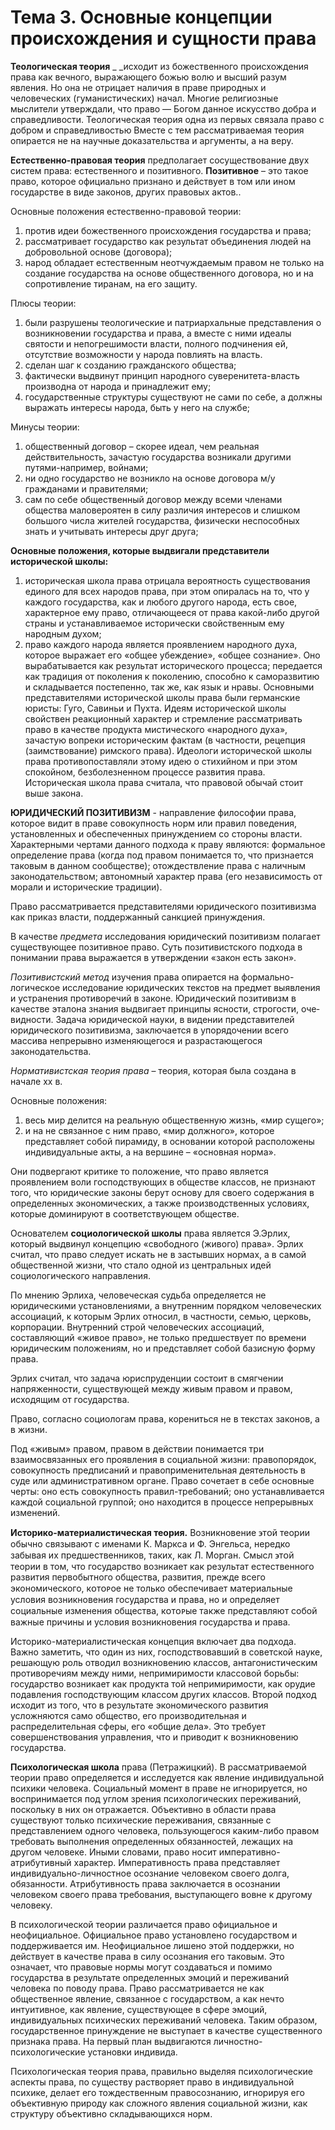 # Тема 3. Основные концепции происхождения и сущности права

**Теологическая теория** _ _исходит из божественного про­исхождения права как вечного, выражающего божью волю и высший разум явления. Но она не отрицает наличия в праве природных и человеческих (гуманисти­ческих) начал. Многие религиозные мыслители утверж­дали, что право — Богом данное искусство добра и спра­ведливости. Теологическая теория одна из первых свя­зала право с добром и справедливостью Вместе с тем рассматривае­мая теория опирается не на научные доказательства и аргументы, а на веру.

**Естественно-правовая теория** предполагает сосуществование двух систем права: естественного и позитивного. **Позитивное** – это такое право, которое официально признано и действует в том или ином государстве в виде законов, других правовых актов..

Основные положения естественно-правовой теории:

1. против идеи божественного происхождения государства и права;
2. рассматривает государство как результат объединения людей на добровольной основе (договора);
3. народ обладает естественным неотчуждаемым правом не только на создание государства на основе общественного договора, но и на сопротивление тиранам, на его защиту.

Плюсы теории:

1. были разрушены теологические и патриархальные представления о возникновении государства и права, а вместе с ними идеалы святости и непогрешимости власти, полного подчинения ей, отсутствие возможности у народа повлиять на власть.
2. сделан шаг к созданию гражданского общества;
3. фактически выдвинут принцип народного суверенитета-власть производна от народа и принадлежит ему;
4. государственные структуры существуют не сами по себе, а должны выражать интересы народа, быть у него на службе;

Минусы теории:

1. общественный договор – скорее идеал, чем реальная действительность, зачастую государства возникали другими путями-например, войнами;
2. ни одно государство не возникло на основе договора м/у гражданами и правителями;
3. сам по себе общественный договор между всеми членами общества маловероятен в силу различия интересов и слишком большого числа жителей государства, физически неспособных знать и учитывать интересы друг друга;

**Основные положения, которые выдвигали представители исторической школы:**

1. историческая школа права отрицала вероятность существования единого для всех народов права, при этом опиралась на то, что у каждого государства, как и любого другого народа, есть свое, характерное ему право, отличающееся от права какой-либо другой страны и устанавливаемое исторически свойственным ему народным духом;
2. право каждого народа является проявлением народного духа, которое выражает его «общее убеждение», «общее сознание». Оно вырабатывается как результат исторического процесса; передается как традиция от поколения к поколению, способно к саморазвитию и складывается постепенно, так же, как язык и нравы. Основными представителями исторической школы права были германские юристы: Гуго, Савиньи и Пухта. Идеям исторической школы свойствен реакционный характер и стремление рассматривать право в качестве продукта мистического «народного духа», зачастую вопреки историческим фактам (в частности, рецепция (заимствование) римского права). Идеологи исторической школы права противопоставляли этому идею о стихийном и при этом спокойном, безболезненном процессе развития права. Историческая школа права считала, что правовой обычай стоит выше закона.

**ЮРИДИЧЕСКИЙ ПОЗИТИВИЗМ** - направление философии права, которое видит в праве совокупность норм или правил поведения, установленных и обеспеченных принуждением со стороны власти. Характерными чертами данного подхода к праву являются: формальное определение права (когда под правом понимается то, что признается таковым в данном сообществе); отождествление права с наличным законодательством; автономный характер права (его независимость от морали и исторические традиции).

Право рассматривается представителями юридического позитивизма как приказ власти, поддержанный санкцией принуждения.

В качестве _предмета_ исследования юридический позитивизм полагает существующее позитивное право. Суть позитивистского подхода в понимании права выражается в утверждении «закон есть закон».

_Позитивистский метод_ изучения права опирается на формально-логическое исследование юридических текстов на предмет выявления и устранения противоречий в законе. Юридический позитивизм в качестве эталона знания выдвигает принципы ясности, строгости, оче­видности. Задача юридической науки, в видении представителей юридического позитивизма, заключается в упорядочении всего массива непрерывно изменяющегося и разрастающегося законодательства.

_Нормативистская теория права_ – теория, которая была создана в начале xx в.

Основные положения:

1. весь мир делится на реальную общественную жизнь, «мир сущего»;
2. и на не связанное с ним право, «мир должного», которое представляет собой пирамиду, в основании которой расположены индивидуальные акты, а на вершине – «основная норма».

Они подвергают критике то положение, что право является проявлением воли господствующих в обществе классов, не признают того, что юридические законы берут основу для своего содержания в определенных экономических, а также производственных условиях, которые доминируют в соответствующем обществе.

Основателем **социологической школы** права является Э.Эрлих, который выдвинул концепцию «свободного (живого) права». Эрлих считал, что право следует искать не в застывших нормах, а в самой общественной жизни, что стало одной из центральных идей социологического направления.

По мнению Эрлиха, человеческая судьба определяется не юридическими установлениями, а внутренним порядком человеческих ассоциаций, к которым Эрлих относил, в частности, семью, церковь, корпорации. Внутренний строй человеческих ассоциаций, составляющий «живое право», не только предшествует по времени юридическим положениям, но и представляет собой базисную форму права.

Эрлих считал, что задача юриспруденции состоит в смягчении напряженности, существующей между живым правом и правом, исходящим от государства.

Право, согласно социологам права, корениться не в текстах законов, а в жизни.

Под «живым» правом, правом в действии понимается три взаимосвязанных его проявления в социальной жизни: правопорядок, совокупность предписаний и правоприменительная деятельность в суде или административном органе. Право сочетает в себе основные черты: оно есть совокупность правил-требований; оно устанавливается каждой социальной группой; оно находится в процессе непрерывных изменений.

**Историко-материалистическая теория.**  Возникновение ϶ᴛᴏй теории обычно связывают с именами К. Маркса и Ф. Энгельса, нередко забывая их предшественников, таких, как Л. Морган. Смысл ϶ᴛᴏй теории в том, что государство возникает как результат естественного развития первобытного общества, развития, прежде всего экономического, кᴏᴛᴏᴩое не только обеспечивает материальные условия возникновения государства и права, но и определяет социальные изменения общества, кᴏᴛᴏᴩые также представляют собой важные причины и условия возникновения государства и права.

Историко-материалистическая концепция включает два подхода. Важно заметить, что один из них, господствовавший в советской науке, решающую роль отводил возникновению классов, антагонистическим противоречиям между ними, непримиримости классовой борьбы: государство возникает как продукта той непримиримости, как орудие подавления господствующим классом других классов. Второй подход исходит из того, что в результате экономического развития усложняются само общество, его производительная и распределительная сферы, его «общие дела». Это требует совершенствования управления, что и приводит к возникновению государства.

**Психологическая школа** права (Петражицкий). В рассматриваемой теории право определяется и исследуется как явление индивидуальной психики человека. Социальный момент в праве не игнорируется, но воспринимается под углом зрения психологических переживаний, поскольку в них он отражается. Объективно в области права существуют только психические переживания, связанные с представлением одного человека, пользующегося каким-либо правом требовать выполнения определенных обязанностей, лежащих на другом человеке. Иными словами, право носит императивно-атрибутивный характер. Императивность права представляет индивидуально-личностное осознание человеком своего долга, обязанности. Атрибутивность права заключается в осознании человеком своего права требования, выступающего вовне к другому человеку.

В психологической теории различается право официальное и неофициальное. Официальное право установлено государством и поддерживается им. Неофициальное лишено этой поддержки, но действует в качестве права в силу осознания его таковым. Это означает, что правовые нормы могут создаваться и помимо государства в результате определенных эмоций и переживаний человека по поводу права. Право рассматривается не как общественное явление, связанное с государством, а как нечто интуитивное, как явление, существующее в сфере эмоций, индивидуальных психических переживаний человека. Таким образом, государственное принуждение не выступает в качестве существенного признака права. На первый план выдвигаются личностно-психологические установки индивида.

Психологическая теория права, правильно выделяя психологические аспекты права, по существу растворяет право в индивидуальной психике, делает его тождественным правосознанию, игнорируя его объективную природу как сложного явления социальной жизни, как структуру объективно складывающихся норм.
